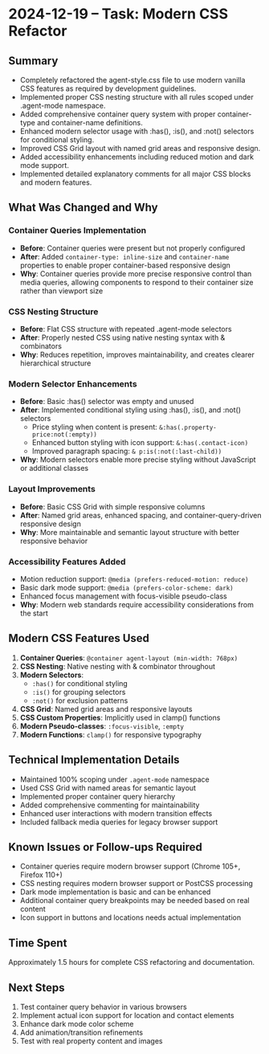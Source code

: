 # 2024-12-19 – Task: Modern CSS Refactor

## Summary

- Completely refactored the agent-style.css file to use modern vanilla CSS features as required by development guidelines.
- Implemented proper CSS nesting structure with all rules scoped under .agent-mode namespace.
- Added comprehensive container query system with proper container-type and container-name definitions.
- Enhanced modern selector usage with :has(), :is(), and :not() selectors for conditional styling.
- Improved CSS Grid layout with named grid areas and responsive design.
- Added accessibility enhancements including reduced motion and dark mode support.
- Implemented detailed explanatory comments for all major CSS blocks and modern features.

## What Was Changed and Why

### Container Queries Implementation
- **Before**: Container queries were present but not properly configured
- **After**: Added `container-type: inline-size` and `container-name` properties to enable proper container-based responsive design
- **Why**: Container queries provide more precise responsive control than media queries, allowing components to respond to their container size rather than viewport size

### CSS Nesting Structure
- **Before**: Flat CSS structure with repeated .agent-mode selectors
- **After**: Properly nested CSS using native nesting syntax with & combinators
- **Why**: Reduces repetition, improves maintainability, and creates clearer hierarchical structure

### Modern Selector Enhancements
- **Before**: Basic :has() selector was empty and unused
- **After**: Implemented conditional styling using :has(), :is(), and :not() selectors
  - Price styling when content is present: `&:has(.property-price:not(:empty))`
  - Enhanced button styling with icon support: `&:has(.contact-icon)`
  - Improved paragraph spacing: `& p:is(:not(:last-child))`
- **Why**: Modern selectors enable more precise styling without JavaScript or additional classes

### Layout Improvements
- **Before**: Basic CSS Grid with simple responsive columns
- **After**: Named grid areas, enhanced spacing, and container-query-driven responsive design
- **Why**: More maintainable and semantic layout structure with better responsive behavior

### Accessibility Features Added
- Motion reduction support: `@media (prefers-reduced-motion: reduce)`
- Basic dark mode support: `@media (prefers-color-scheme: dark)`
- Enhanced focus management with focus-visible pseudo-class
- **Why**: Modern web standards require accessibility considerations from the start

## Modern CSS Features Used

1. **Container Queries**: `@container agent-layout (min-width: 768px)`
2. **CSS Nesting**: Native nesting with & combinator throughout
3. **Modern Selectors**: 
   - `:has()` for conditional styling
   - `:is()` for grouping selectors  
   - `:not()` for exclusion patterns
4. **CSS Grid**: Named grid areas and responsive layouts
5. **CSS Custom Properties**: Implicitly used in clamp() functions
6. **Modern Pseudo-classes**: `:focus-visible`, `:empty`
7. **Modern Functions**: `clamp()` for responsive typography

## Technical Implementation Details

- Maintained 100% scoping under `.agent-mode` namespace
- Used CSS Grid with named areas for semantic layout
- Implemented proper container query hierarchy
- Added comprehensive commenting for maintainability
- Enhanced user interactions with modern transition effects
- Included fallback media queries for legacy browser support

## Known Issues or Follow-ups Required

- Container queries require modern browser support (Chrome 105+, Firefox 110+)
- CSS nesting requires modern browser support or PostCSS processing
- Dark mode implementation is basic and can be enhanced
- Additional container query breakpoints may be needed based on real content
- Icon support in buttons and locations needs actual implementation

## Time Spent

Approximately 1.5 hours for complete CSS refactoring and documentation.

## Next Steps

1. Test container query behavior in various browsers
2. Implement actual icon support for location and contact elements  
3. Enhance dark mode color scheme
4. Add animation/transition refinements
5. Test with real property content and images 